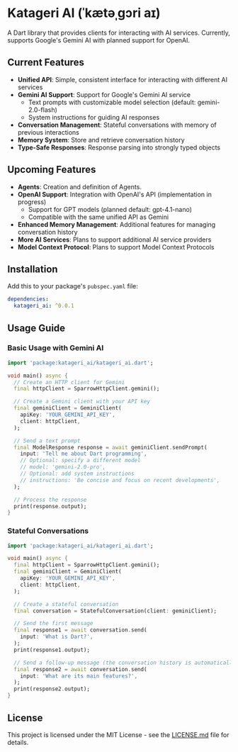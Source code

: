 # Katageri AI (ˈkætəˌɡɔri aɪ)

A Dart library that provides clients for interacting with AI services. Currently, supports Google's Gemini AI with planned support for OpenAI.

## Current Features

- **Unified API**: Simple, consistent interface for interacting with different AI services
- **Gemini AI Support**: Support for Google's Gemini AI service
  - Text prompts with customizable model selection (default: gemini-2.0-flash)
  - System instructions for guiding AI responses
- **Conversation Management**: Stateful conversations with memory of previous interactions
- **Memory System**: Store and retrieve conversation history
- **Type-Safe Responses**: Response parsing into strongly typed objects

## Upcoming Features

- **Agents**: Creation and definition of Agents.
- **OpenAI Support**: Integration with OpenAI's API (implementation in progress)
  - Support for GPT models (planned default: gpt-4.1-nano)
  - Compatible with the same unified API as Gemini
- **Enhanced Memory Management**: Additional features for managing conversation history
- **More AI Services**: Plans to support additional AI service providers
- **Model Context Protocol**: Plans to support Model Context Protocols 

## Installation

Add this to your package's `pubspec.yaml` file:

```yaml
dependencies:
  katageri_ai: ^0.0.1
```

## Usage Guide

### Basic Usage with Gemini AI

```dart
import 'package:katageri_ai/katageri_ai.dart';

void main() async {
  // Create an HTTP client for Gemini
  final httpClient = SparrowHttpClient.gemini();

  // Create a Gemini client with your API key
  final geminiClient = GeminiClient(
    apiKey: 'YOUR_GEMINI_API_KEY',
    client: httpClient,
  );

  // Send a text prompt
  final ModelResponse response = await geminiClient.sendPrompt(
    input: 'Tell me about Dart programming',
    // Optional: specify a different model
    // model: 'gemini-2.0-pro',
    // Optional: add system instructions
    // instructions: 'Be concise and focus on recent developments',
  );

  // Process the response
  print(response.output);
}
```

### Stateful Conversations

```dart
import 'package:katageri_ai/katageri_ai.dart';

void main() async {
  final httpClient = SparrowHttpClient.gemini();
  final geminiClient = GeminiClient(
    apiKey: 'YOUR_GEMINI_API_KEY',
    client: httpClient,
  );

  // Create a stateful conversation
  final conversation = StatefulConversation(client: geminiClient);

  // Send the first message
  final response1 = await conversation.send(
    input: 'What is Dart?',
  );
  print(response1.output);

  // Send a follow-up message (the conversation history is automatically included)
  final response2 = await conversation.send(
    input: 'What are its main features?',
  );
  print(response2.output);
}
```

## License

This project is licensed under the MIT License - see the [LICENSE.md](LICENSE.md) file for details.
